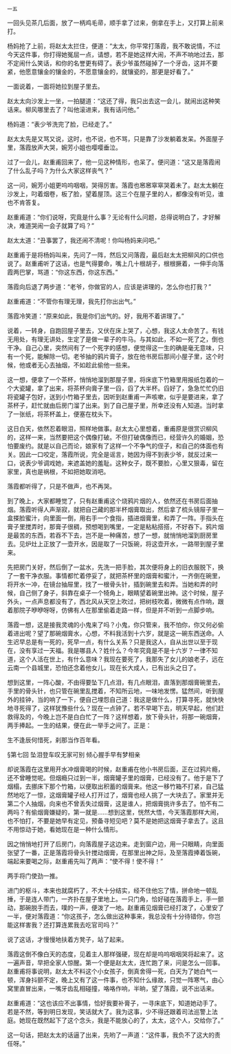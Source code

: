     一五 

   一回头见茶几后面，放了一柄鸡毛帚，顺手拿了过来，倒拿在手上，又打算上前来打。

   杨妈抢了上前，将赵太太拦住，便道：“太太，你平常打落霞，我不敢说情，不过今天这件事，你打得她冤屈一点，请想，若不是她这样大闹，不声不响地过去，那不定闹什么笑话，和你的名誉更有碍了。表少爷虽然碰掉了一个牙齿，这并不要紧，他愿意镶金的镶金的，不愿意镶金的，就镶瓷的，那更是好看了。”

   一面说着，一面将她拉到屋子里去。

   赵太太向沙发上一坐，一拍腿道：“这还了得，我只出去这一会儿，就闹出这种笑话来。柳风哪里去了？叫他滚进来，我有话问他。”

   杨妈道：“表少爷洗完了脸，已经走了。”

   赵太太先是又骂又说，这时，也不说，也不骂，只是靠了沙发躺着发呆。外面屋子里，落霞放声大哭，婉芳小姐也嘤嘤垂泣。

   过了一会儿，赵重甫回来了，他一见这种情形，也呆了。便问道：“这又是落霞闹了什么乱子吗？为什么大家这样丧气？”

   这一问，婉芳小姐更呜呜咽咽，哭得厉害。落霞也窸窸窣窣哭着未了。赵太太躺在沙发上，叼着烟卷，板了脸，望着屋顶。这三个在屋子里的人，都像没有听见，谁也不肯答复。

   赵重甫道：“你们说呀，究竟是什么事？无论有什么问题，总得说明白了，才好解决，难道哭闹一会子就算了吗？”

   赵太太道：“丑事罢了，我还闹不清呢！你叫杨妈来问吧。”

   赵重甫于是将杨妈叫来，先问了一阵，然后又问落霞，最后赵太太把柳风的口供也说了。赵重甫听了这话，也是气得要命，嘴上几十根胡子，根根撅着，一伸手向落霞两巴掌，骂道：“你这东西，你这东西。”

   落霞向后退了两步道：“老爷，你做官的人，应该是讲理的，怎么你也打我？”

   赵重甫道：“不管你有理无理，我先打你出出气。”

   落霞冷笑道：“原来如此，我是你们出气的。好，我用不着讲理了。”

   说着，一转身，自跑回屋子里去，又伏在床上哭了，心想，我这人太命苦了。有钱无用处，有理无讲处，生定了是做一辈子的牛马。与其如此，不如一死了之，倒也干净。自己心里，突然间有了一个死字的感想，便觉得这一生的确是毫无意味，只有一个死，能解除一切。老爷抽的鸦片膏子，放在他书房后那间小屋子里，这个时候，他或者无心去抽烟，不如趁此偷他一些来。

   这一想，便拿了一个茶杯，悄悄地溜到那屋子里，将床底下竹箱里用报纸包着的一个大瓷罐，拿了出来，将茶杯向膏子里一舀，舀了大半杯。舀好了，急急忙忙仍旧将瓷罐子包好，送到小竹箱子里去，因听到赵重甫一声咳嗽，似乎是要进来，拿了茶杯子，赶忙就由后房门溜了出来。到了自己屋子里，所幸还没有人知道。当时拿了一张纸，将茶杯盖上，便塞在枕头下。

   这日白天，依然忍着眼泪，照样地做事。赵太太心里想着，重甫原是很赏识柳风的，这样一来，当然要把这个偶像打破。不但打破偶像而已，经营许久的婚姻，恐怕要废约。就是以自己而论，娘家有了这样一个不争气的侄子，和自己的体面也有关。因此一口咬定，落霞所说，完全是谣言，她因为得不到表少爷，就反过来一口，说表少爷调戏她，来遮盖她的羞耻。这种女子，既不要脸，心里又狠毒，留在家里，真也是祸根，不如把她取消吧。

   落霞都听得了，只是不做声，也不再哭。

   到了晚上，大家都睡觉了，只有赵重甫这个烧鸦片烟的人，依然还在书房后面抽烟。落霞听得人声渐寂，就把自己藏的那半杯烟膏取出，然后拿了梳头镜屉子里一盒搽脸蜜汁，向里面一倒，用右手一个食指，插进烟膏里，和弄了一阵。手指头在膏子里搅弄时，那膏子很稠，预想喝到嘴里，一定是粘粘搭搭，不好吞下。鸦片烟是最苦的东西，若吞不下去，岂不是一种痛苦，想了一想，就悄悄地溜到厨房里去。见炉灶上正放了一壶开水，因是取了一只饭碗，将这壶开水，一路带到屋子里来。

   先把房门关好，然后倒了一盆水，先洗一把手脸，其次便将身上的旧衣服脱下，换了一套干净衣服。事情都忙着停妥了，就把茶杯里的烟膏和蜜汁，一齐倒在碗里，将开水一冲，在镜台抽屉里，找了一根骨头针，插到碗里去和弄。当她和弄的时候，自己侧了身子，斜靠在桌子一个犄角上，眼睛望着碗里出神。这个时候，屋子外头，一点声息都没有了，西北风从天空上吹过，把树枝吹着，微微有点作响，跟着那院子咿咿呀呀，仿佛有人在那里偷着走路一样，但是并不听到一点脚步响。

   落霞一想，这是接我灵魂的小鬼来了吗？小鬼，你只管来，我不怕你，你又何必偷着进出呢？望了那碗烟膏水，心想，不料我活到十六岁，就是这一碗东西送命。人生迟早总是有一死的，死早一点，有什么关系？只是我这人，自从出世以至于现在，没有享过一天福。我是哪县人？姓什么？今年究竟是不是十六岁？一律不知道，这个人活在世上，有什么意味？我现在要死了，我那失了女儿的娘老子，远在云南一个县城里，恐怕还念着他女儿，现在长大成人，已有出头之日了。

   想到这里，一阵心酸，不由得要坠下几点泪，有几点眼泪，直落到那烟膏碗里去，手里的骨头针，也只管在碗里乱搅着，不知所云地，一味地发愣。猛然间，听到屋外的挂钟，当的响了一下，便自己埋怨自己道：我这是做什么，打算寻死，就快快地寻死得了，这样犹豫些什么？现在一点钟了。若不早喝下去，明天早起，他们赶救得及的，今晚上岂不是白白忙了一阵？这样想着，放下骨头针，将那一碗烟膏，两手捧起。一生的结果，便在此一举手之间了。正是：

   生不逢辰何惜死，刹那当作百年看。

   §第七回 坠泪登车叹无家可别 倾心握手早有梦相亲

   却说落霞在这里用开水冲烟膏喝的时候，赵重甫在他小书房后面，正在过鸦片瘾，还不曾睡觉呢。但烟瘾只过到一半，烟膏罐子里的烟膏，已经没有了。他于是下了烟榻，去挪床下那个竹箱，以便取出积蓄的烟膏来。他这一移竹箱不打紧，自己猛然地吃了一惊，这烟膏罐子经人打开过了，烟膏也经人挑了一大块去了。家里并无第二个人抽烟，向来也不曾丢失过烟膏，这是谁人，把烟膏挑许多去了。怕不有二两吗？有偷烟膏嫌疑的，第一就是……想到这里，恍然大悟，今天落霞那样大闹，也不怕打，不要是她早有定见，预备寻短见吧？莫不是她把这烟膏子拿去了。这且不用惊动于她，看她现在是一种什么情形。

   因之悄悄地打开了后房门，向落霞屋子这边来。走到窗户边，用一只眼睛，向里面张望了一番，正是落霞将骨头针搅动烟膏，在那里出神之际，及至落霞捧着饭碗，端起来要喝之际，赵重甫先叫了两声：“使不得！使不得！”

   两手将门使劲一推。

   进门的枢斗，本来也就腐朽了，不大十分结实，经不住他忘了情，拼命地一顿乱捶，于是连人带门，一齐扑在屋子里地上。一只门角，恰好碰在落霞手上，手一颤动，那碗脱手而去，噗的一声，便泼了一地。赵重甫见烟膏已经打泼了，心里安了一半，便对落霞道：“你这孩子，怎么做出这种事来，我总没有十分待错你，你岂能这样害我？还打算连累我去吃官司吗？”

   说了这话，才慢慢地扶着方凳子，站了起来。

   落霞这倒不像白天的态度，见着主人那样强硬，现在却是呜呜咽咽哭将起来了。这一遍声音，早把全家人惊醒。第一个便是赵太太，连忙跑了来，问是怎么一回事。赵重甫将事说明，赵太太不料这个小女孩子，倒真舍得一死，白天为了她白气一顿，浑身抖颤不定，晚上又有了这一件事，也不知什么缘故，只觉一阵寒气，由心窝里直冒出来，一嘴牙齿乱相碰撞，咯咯作响，半晌，望了落霞，说不出话来。

   赵重甫道：“这也该应不出事情，恰好我要补膏子，一寻床底下，知道她动手了。若是不然，等到明日发现，笑话就大了。我为这事，少不得还跟着司法巡警上法庭。她现在既然起下了这个念头，我是不能放心的了，太太，这个人，交给你了。”

   这一句话，把赵太太的话逼了出来，先哟了一声道：“这件事，我负不了这大的责任呀。”

